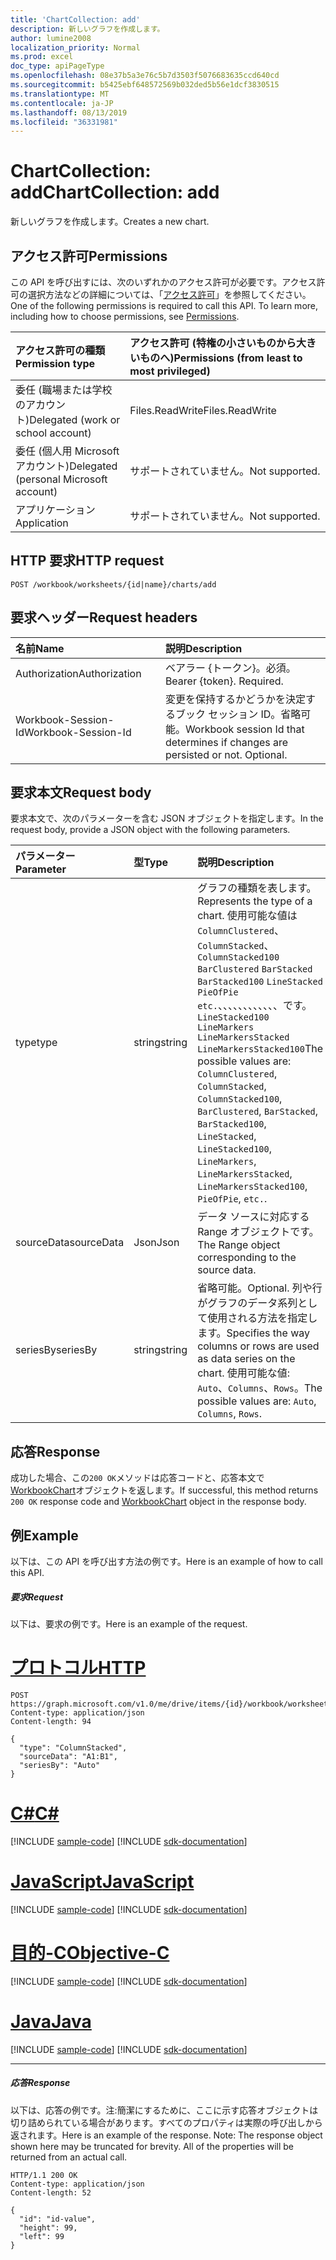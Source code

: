 ```yaml
---
title: 'ChartCollection: add'
description: 新しいグラフを作成します。
author: lumine2008
localization_priority: Normal
ms.prod: excel
doc_type: apiPageType
ms.openlocfilehash: 08e37b5a3e76c5b7d3503f5076683635ccd640cd
ms.sourcegitcommit: b5425ebf648572569b032ded5b56e1dcf3830515
ms.translationtype: MT
ms.contentlocale: ja-JP
ms.lasthandoff: 08/13/2019
ms.locfileid: "36331981"
---
```

# <a name="chartcollection-add"></a><span data-ttu-id="fe411-103">ChartCollection: add</span><span class="sxs-lookup"><span data-stu-id="fe411-103">ChartCollection: add</span></span>

<span data-ttu-id="fe411-104">新しいグラフを作成します。</span><span class="sxs-lookup"><span data-stu-id="fe411-104">Creates a new chart.</span></span>
## <a name="permissions"></a><span data-ttu-id="fe411-105">アクセス許可</span><span class="sxs-lookup"><span data-stu-id="fe411-105">Permissions</span></span>
<span data-ttu-id="fe411-p101">この API を呼び出すには、次のいずれかのアクセス許可が必要です。アクセス許可の選択方法などの詳細については、「[アクセス許可](/graph/permissions-reference)」を参照してください。</span><span class="sxs-lookup"><span data-stu-id="fe411-p101">One of the following permissions is required to call this API. To learn more, including how to choose permissions, see [Permissions](/graph/permissions-reference).</span></span>

|<span data-ttu-id="fe411-108">アクセス許可の種類</span><span class="sxs-lookup"><span data-stu-id="fe411-108">Permission type</span></span>      | <span data-ttu-id="fe411-109">アクセス許可 (特権の小さいものから大きいものへ)</span><span class="sxs-lookup"><span data-stu-id="fe411-109">Permissions (from least to most privileged)</span></span>              |
|:--------------------|:---------------------------------------------------------|
|<span data-ttu-id="fe411-110">委任 (職場または学校のアカウント)</span><span class="sxs-lookup"><span data-stu-id="fe411-110">Delegated (work or school account)</span></span> | <span data-ttu-id="fe411-111">Files.ReadWrite</span><span class="sxs-lookup"><span data-stu-id="fe411-111">Files.ReadWrite</span></span>    |
|<span data-ttu-id="fe411-112">委任 (個人用 Microsoft アカウント)</span><span class="sxs-lookup"><span data-stu-id="fe411-112">Delegated (personal Microsoft account)</span></span> | <span data-ttu-id="fe411-113">サポートされていません。</span><span class="sxs-lookup"><span data-stu-id="fe411-113">Not supported.</span></span>    |
|<span data-ttu-id="fe411-114">アプリケーション</span><span class="sxs-lookup"><span data-stu-id="fe411-114">Application</span></span> | <span data-ttu-id="fe411-115">サポートされていません。</span><span class="sxs-lookup"><span data-stu-id="fe411-115">Not supported.</span></span> |

## <a name="http-request"></a><span data-ttu-id="fe411-116">HTTP 要求</span><span class="sxs-lookup"><span data-stu-id="fe411-116">HTTP request</span></span>
<!-- { "blockType": "ignored" } -->
```http
POST /workbook/worksheets/{id|name}/charts/add

```
## <a name="request-headers"></a><span data-ttu-id="fe411-117">要求ヘッダー</span><span class="sxs-lookup"><span data-stu-id="fe411-117">Request headers</span></span>
| <span data-ttu-id="fe411-118">名前</span><span class="sxs-lookup"><span data-stu-id="fe411-118">Name</span></span>       | <span data-ttu-id="fe411-119">説明</span><span class="sxs-lookup"><span data-stu-id="fe411-119">Description</span></span>|
|:---------------|:----------|
| <span data-ttu-id="fe411-120">Authorization</span><span class="sxs-lookup"><span data-stu-id="fe411-120">Authorization</span></span>  | <span data-ttu-id="fe411-p102">ベアラー {トークン}。必須。</span><span class="sxs-lookup"><span data-stu-id="fe411-p102">Bearer {token}. Required.</span></span> |
| <span data-ttu-id="fe411-123">Workbook-Session-Id</span><span class="sxs-lookup"><span data-stu-id="fe411-123">Workbook-Session-Id</span></span>  | <span data-ttu-id="fe411-p103">変更を保持するかどうかを決定するブック セッション ID。省略可能。</span><span class="sxs-lookup"><span data-stu-id="fe411-p103">Workbook session Id that determines if changes are persisted or not. Optional.</span></span>|

## <a name="request-body"></a><span data-ttu-id="fe411-126">要求本文</span><span class="sxs-lookup"><span data-stu-id="fe411-126">Request body</span></span>
<span data-ttu-id="fe411-127">要求本文で、次のパラメーターを含む JSON オブジェクトを指定します。</span><span class="sxs-lookup"><span data-stu-id="fe411-127">In the request body, provide a JSON object with the following parameters.</span></span>

| <span data-ttu-id="fe411-128">パラメーター</span><span class="sxs-lookup"><span data-stu-id="fe411-128">Parameter</span></span>    | <span data-ttu-id="fe411-129">型</span><span class="sxs-lookup"><span data-stu-id="fe411-129">Type</span></span>   |<span data-ttu-id="fe411-130">説明</span><span class="sxs-lookup"><span data-stu-id="fe411-130">Description</span></span>|
|:---------------|:--------|:----------|
|<span data-ttu-id="fe411-131">type</span><span class="sxs-lookup"><span data-stu-id="fe411-131">type</span></span>|<span data-ttu-id="fe411-132">string</span><span class="sxs-lookup"><span data-stu-id="fe411-132">string</span></span>|<span data-ttu-id="fe411-133">グラフの種類を表します。</span><span class="sxs-lookup"><span data-stu-id="fe411-133">Represents the type of a chart.</span></span>  <span data-ttu-id="fe411-134">使用可能な値は`ColumnClustered`、 `ColumnStacked`、 `ColumnStacked100` `BarClustered` `BarStacked` `BarStacked100` `LineStacked` `PieOfPie` `etc.`、、、、、、、、、、、、です。 `LineStacked100` `LineMarkers` `LineMarkersStacked` `LineMarkersStacked100`</span><span class="sxs-lookup"><span data-stu-id="fe411-134">The possible values are: `ColumnClustered`, `ColumnStacked`, `ColumnStacked100`, `BarClustered`, `BarStacked`, `BarStacked100`, `LineStacked`, `LineStacked100`, `LineMarkers`, `LineMarkersStacked`, `LineMarkersStacked100`, `PieOfPie`, `etc.`.</span></span>|
|<span data-ttu-id="fe411-135">sourceData</span><span class="sxs-lookup"><span data-stu-id="fe411-135">sourceData</span></span>|<span data-ttu-id="fe411-136">Json</span><span class="sxs-lookup"><span data-stu-id="fe411-136">Json</span></span>|<span data-ttu-id="fe411-137">データ ソースに対応する Range オブジェクトです。</span><span class="sxs-lookup"><span data-stu-id="fe411-137">The Range object corresponding to the source data.</span></span>|
|<span data-ttu-id="fe411-138">seriesBy</span><span class="sxs-lookup"><span data-stu-id="fe411-138">seriesBy</span></span>|<span data-ttu-id="fe411-139">string</span><span class="sxs-lookup"><span data-stu-id="fe411-139">string</span></span>|<span data-ttu-id="fe411-140">省略可能。</span><span class="sxs-lookup"><span data-stu-id="fe411-140">Optional.</span></span> <span data-ttu-id="fe411-141">列や行がグラフのデータ系列として使用される方法を指定します。</span><span class="sxs-lookup"><span data-stu-id="fe411-141">Specifies the way columns or rows are used as data series on the chart.</span></span>  <span data-ttu-id="fe411-142">使用可能な値: `Auto`、`Columns`、`Rows`。</span><span class="sxs-lookup"><span data-stu-id="fe411-142">The possible values are: `Auto`, `Columns`, `Rows`.</span></span>|

## <a name="response"></a><span data-ttu-id="fe411-143">応答</span><span class="sxs-lookup"><span data-stu-id="fe411-143">Response</span></span>

<span data-ttu-id="fe411-144">成功した場合、この`200 OK`メソッドは応答コードと、応答本文で[WorkbookChart](../resources/chart.md)オブジェクトを返します。</span><span class="sxs-lookup"><span data-stu-id="fe411-144">If successful, this method returns `200 OK` response code and [WorkbookChart](../resources/chart.md) object in the response body.</span></span>

## <a name="example"></a><span data-ttu-id="fe411-145">例</span><span class="sxs-lookup"><span data-stu-id="fe411-145">Example</span></span>
<span data-ttu-id="fe411-146">以下は、この API を呼び出す方法の例です。</span><span class="sxs-lookup"><span data-stu-id="fe411-146">Here is an example of how to call this API.</span></span>
##### <a name="request"></a><span data-ttu-id="fe411-147">要求</span><span class="sxs-lookup"><span data-stu-id="fe411-147">Request</span></span>
<span data-ttu-id="fe411-148">以下は、要求の例です。</span><span class="sxs-lookup"><span data-stu-id="fe411-148">Here is an example of the request.</span></span>

# <a name="httptabhttp"></a>[<span data-ttu-id="fe411-149">プロトコル</span><span class="sxs-lookup"><span data-stu-id="fe411-149">HTTP</span></span>](#tab/http)
<!-- {
  "blockType": "request",
  "name": "chartcollection_add"
}-->
```http
POST https://graph.microsoft.com/v1.0/me/drive/items/{id}/workbook/worksheets/{id|name}/charts/add
Content-type: application/json
Content-length: 94

{
  "type": "ColumnStacked",
  "sourceData": "A1:B1",
  "seriesBy": "Auto"
}
```
# <a name="ctabcsharp"></a>[<span data-ttu-id="fe411-150">C#</span><span class="sxs-lookup"><span data-stu-id="fe411-150">C#</span></span>](#tab/csharp)
[!INCLUDE [sample-code](../includes/snippets/csharp/chartcollection-add-csharp-snippets.md)]
[!INCLUDE [sdk-documentation](../includes/snippets/snippets-sdk-documentation-link.md)]

# <a name="javascripttabjavascript"></a>[<span data-ttu-id="fe411-151">JavaScript</span><span class="sxs-lookup"><span data-stu-id="fe411-151">JavaScript</span></span>](#tab/javascript)
[!INCLUDE [sample-code](../includes/snippets/javascript/chartcollection-add-javascript-snippets.md)]
[!INCLUDE [sdk-documentation](../includes/snippets/snippets-sdk-documentation-link.md)]

# <a name="objective-ctabobjc"></a>[<span data-ttu-id="fe411-152">目的-C</span><span class="sxs-lookup"><span data-stu-id="fe411-152">Objective-C</span></span>](#tab/objc)
[!INCLUDE [sample-code](../includes/snippets/objc/chartcollection-add-objc-snippets.md)]
[!INCLUDE [sdk-documentation](../includes/snippets/snippets-sdk-documentation-link.md)]

# <a name="javatabjava"></a>[<span data-ttu-id="fe411-153">Java</span><span class="sxs-lookup"><span data-stu-id="fe411-153">Java</span></span>](#tab/java)
[!INCLUDE [sample-code](../includes/snippets/java/chartcollection-add-java-snippets.md)]
[!INCLUDE [sdk-documentation](../includes/snippets/snippets-sdk-documentation-link.md)]

---


##### <a name="response"></a><span data-ttu-id="fe411-154">応答</span><span class="sxs-lookup"><span data-stu-id="fe411-154">Response</span></span>
<span data-ttu-id="fe411-p106">以下は、応答の例です。注:簡潔にするために、ここに示す応答オブジェクトは切り詰められている場合があります。すべてのプロパティは実際の呼び出しから返されます。</span><span class="sxs-lookup"><span data-stu-id="fe411-p106">Here is an example of the response. Note: The response object shown here may be truncated for brevity. All of the properties will be returned from an actual call.</span></span>
<!-- {
  "blockType": "response",
  "truncated": true,
  "@odata.type": "microsoft.graph.workbookChart"
} -->
```http
HTTP/1.1 200 OK
Content-type: application/json
Content-length: 52

{
  "id": "id-value",
  "height": 99,
  "left": 99
}
```

<!-- uuid: 8fcb5dbc-d5aa-4681-8e31-b001d5168d79
2015-10-25 14:57:30 UTC -->
<!-- {
  "type": "#page.annotation",
  "description": "ChartCollection: add",
  "keywords": "",
  "section": "documentation",
  "tocPath": "",
  "suppressions": [
  ]
}-->
